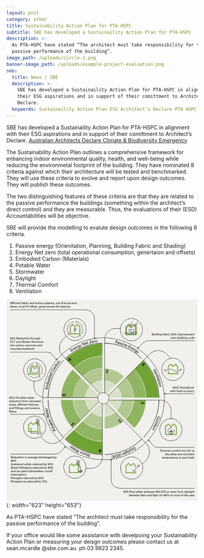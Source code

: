 ```yaml
---
layout: post
category: other
title: Sustainability Action Plan for PTA-HSPC
subtitle: SBE has developed a Sustainaility Action Plan for PTA-HSPC
description: >-
  As PTA-HSPC have stated “The architect must take responsibility for the
  passive performance of the building”.
image_path: /uploads/circle-1.png
banner-image_path: /uploads/example-project-evaluation.png
seo:
  title: News | SBE
  description: >-
    SBE has developed a Sustainaility Action Plan for PTA-HSPC in alignment with
    their ESG aspirations and in support of their comittment to Architect’s
    Declare.
  keywords: Sustainaility Action Plan ESG Architect’s Declare PTA HSPC.
---
```

SBE has developed a Sustainaility Action Plan for PTA-HSPC in alignment with their ESG aspirations and in support of their comittment to Architect’s Declare. [Australian Architects Declare Climate & Biodiversity Emergency](https://architectsdeclare.com.au/)

The Sustainability Action Plan outlines a comprehensive framework for enhancing indoor environmental quality, health, and well-being while reducing the environmetal footprint of the building. They have nominated 8 criteria against which their architecture will be tested and benchmarked. They will use these criteria to evolve and report upon design outcomes. They will publish these outcomes.

The two distinguishing features of these criteria are that they are related to the passive performance the buildings (something within the architect’s direct control) and they are measurable. Thus, the evaluations of their (ESD) Accountabilities will be objective.

SBE will provide the modelling to evalute design outcomes in the following 8 criteria.

1. Passive energy (Orienitation, Planning, Building Fabric and Shading)
2. Energy Net zero (total operational consumption, genertaion and offsets)
3. Embodied Carbon (Materials)
4. Potable Water
5. Stormwater
6. Daylight
7. Thermal Comfort
8. Ventilation

![](/uploads/example-score.png "Sample Assessment"){: width="623" height="653"}

As PTA-HSPC have stated “The architect must take responsibility for the passive performance of the building”.

If your office would like some assistance with develpoing your Sustainability Action Plan or measuring your deisgn outcomes please contact us at sean.mcardle @sbe.com.au. ph 03 9923 2345.